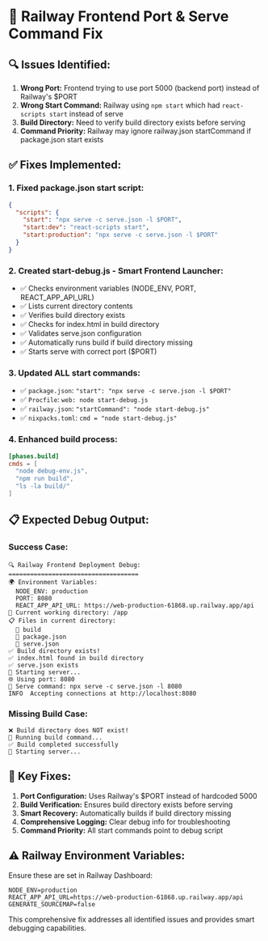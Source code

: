 # 🚨 Railway Frontend Port & Serve Command Fix

## 🔍 **Issues Identified:**

1. **Wrong Port:** Frontend trying to use port 5000 (backend port) instead of Railway's $PORT
2. **Wrong Start Command:** Railway using `npm start` which had `react-scripts start` instead of serve
3. **Build Directory:** Need to verify build directory exists before serving
4. **Command Priority:** Railway may ignore railway.json startCommand if package.json start exists

## ✅ **Fixes Implemented:**

### **1. Fixed package.json start script:**
```json
{
  "scripts": {
    "start": "npx serve -c serve.json -l $PORT",
    "start:dev": "react-scripts start",
    "start:production": "npx serve -c serve.json -l $PORT"
  }
}
```

### **2. Created start-debug.js - Smart Frontend Launcher:**
- ✅ Checks environment variables (NODE_ENV, PORT, REACT_APP_API_URL)
- ✅ Lists current directory contents
- ✅ Verifies build directory exists
- ✅ Checks for index.html in build directory
- ✅ Validates serve.json configuration
- ✅ Automatically runs build if build directory missing
- ✅ Starts serve with correct port ($PORT)

### **3. Updated ALL start commands:**
- ✅ `package.json`: `"start": "npx serve -c serve.json -l $PORT"`
- ✅ `Procfile`: `web: node start-debug.js`
- ✅ `railway.json`: `"startCommand": "node start-debug.js"`
- ✅ `nixpacks.toml`: `cmd = "node start-debug.js"`

### **4. Enhanced build process:**
```toml
[phases.build]
cmds = [
  "node debug-env.js",
  "npm run build",
  "ls -la build/"
]
```

## 📋 **Expected Debug Output:**

### **Success Case:**
```
🔍 Railway Frontend Deployment Debug:
====================================
🌍 Environment Variables:
  NODE_ENV: production
  PORT: 8080
  REACT_APP_API_URL: https://web-production-61868.up.railway.app/api
📁 Current working directory: /app
📋 Files in current directory:
  📁 build
  📄 package.json
  📄 serve.json
✅ Build directory exists!
✅ index.html found in build directory
✅ serve.json exists
🚀 Starting server...
🌐 Using port: 8080
🔧 Serve command: npx serve -c serve.json -l 8080
INFO  Accepting connections at http://localhost:8080
```

### **Missing Build Case:**
```
❌ Build directory does NOT exist!
🔄 Running build command...
✅ Build completed successfully
🚀 Starting server...
```

## 🎯 **Key Fixes:**

1. **Port Configuration:** Uses Railway's $PORT instead of hardcoded 5000
2. **Build Verification:** Ensures build directory exists before serving
3. **Smart Recovery:** Automatically builds if build directory missing
4. **Comprehensive Logging:** Clear debug info for troubleshooting
5. **Command Priority:** All start commands point to debug script

## ⚠️ **Railway Environment Variables:**

Ensure these are set in Railway Dashboard:
```env
NODE_ENV=production
REACT_APP_API_URL=https://web-production-61868.up.railway.app/api
GENERATE_SOURCEMAP=false
```

This comprehensive fix addresses all identified issues and provides smart debugging capabilities.

